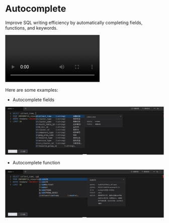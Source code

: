 # Autocomplete

Improve SQL writing efficiency by automatically completing fields, functions, and keywords.

<video src="media/autocomplete.mp4" controls></video>


Here are some examples:

- Autocomplete fields

![](media/16786102227233.jpg)


- Autocomplete function

![](media/16786101871047.jpg)